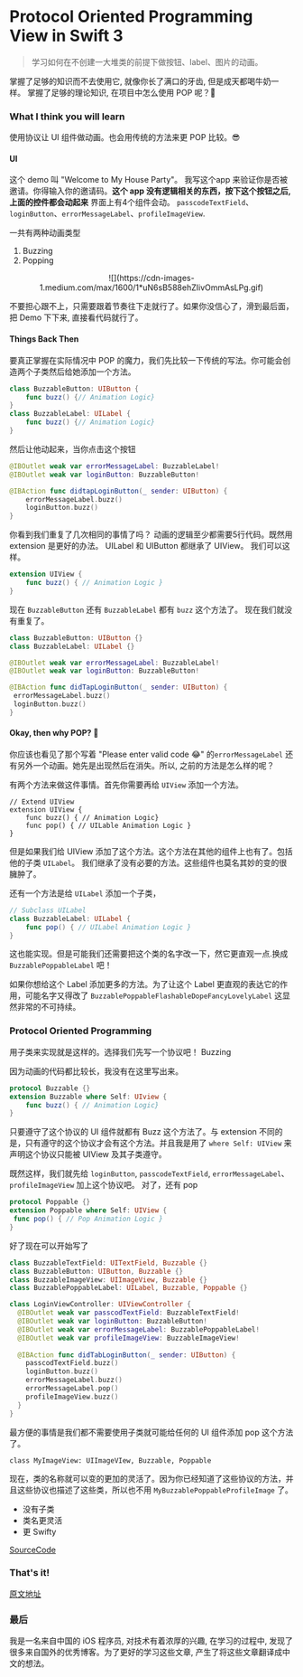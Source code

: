 # Protocol Oriented Programming View in Swift 3

> 学习如何在不创建一大堆类的前提下做按钮、label、图片的动画。

掌握了足够的知识而不去使用它, 就像你长了满口的牙齿, 但是成天都喝牛奶一样。 掌握了足够的理论知识, 在项目中怎么使用 POP 呢？🤔

### What I think you will learn

使用协议让 UI 组件做动画。也会用传统的方法来更 POP 比较。😎

#### UI

这个 demo 叫 "Welcome to My House Party"。 我写这个app 来验证你是否被邀请。你得输入你的邀请码。**这个 app 没有逻辑相关的东西，按下这个按钮之后, 上面的控件都会动起来** 界面上有4个组件会动。 `passcodeTextField`、`loginButton`、`errorMessageLabel`、`profileImageView`.

一共有两种动画类型 

1. Buzzing 
2. Popping

<center>
![](https://cdn-images-1.medium.com/max/1600/1*uN6sB588ehZIivOmmAsLPg.gif)
</center>

不要担心跟不上，只需要跟着节奏往下走就行了。如果你没信心了，滑到最后面，把 Demo 下下来, 直接看代码就行了。


#### Things Back Then

要真正掌握在实际情况中 POP 的魔力，我们先比较一下传统的写法。你可能会创造两个子类然后给她添加一个方法。

```swift
class BuzzableButton: UIButton {
    func buzz() {// Animation Logic}
}
class BuzzableLabel: UILabel {
    func buzz() {// Animation Logic}
}
```

然后让他动起来，当你点击这个按钮

```swift
@IBOutlet weak var errorMessageLabel: BuzzableLabel!
@IBOutlet weak var loginButton: BuzzableButton!

@IBAction func didtapLoginButton(_ sender: UIButton) {
    errorMessageLabel.buzz()
    loginButton.buzz()
}
```

你看到我们重复了几次相同的事情了吗？ 动画的逻辑至少都需要5行代码。既然用 extension 是更好的办法。 UILabel 和 UIButton 都继承了 UIView。 我们可以这样。

```swift
extension UIView {
    func buzz() { // Animation Logic }
}
```
现在 `BuzzableButton` 还有 `BuzzableLabel` 都有 `buzz` 这个方法了。 现在我们就没有重复了。

```swift
class BuzzableButton: UIButton {}
class BuzzableLabel: UILabel {}

@IBOutlet weak var errorMessageLabel: BuzzableLabel!
@IBOutlet weak var loginButton: BuzzableButton!

@IBAction func didTapLoginButton(_ sender: UIButton) {
 errorMessageLabel.buzz()
 loginButton.buzz() 
}
```

#### Okay, then why POP? 🤔

你应该也看见了那个写着 "Please enter valid code 😂" 的`errorMessageLabel` 还有另外一个动画。她先是出现然后在消失。所以, 之前的方法是怎么样的呢？

有两个方法来做这件事情。首先你需要再给 `UIView` 添加一个方法。

```
// Extend UIView
extension UIView {
    func buzz() { // Animation Logic}
    func pop() { // UILable Animation Logic }
}
```

但是如果我们给 UIView 添加了这个方法。这个方法在其他的组件上也有了。包括他的子类 `UILabel`。 我们继承了没有必要的方法。这些组件也莫名其妙的变的很臃肿了。

还有一个方法是给 `UILabel` 添加一个子类，

```swift
// Subclass UILabel
class BuzzableLabel: UILabel {
    func pop() { // UILabel Animation Logic }
}
```

这也能实现。但是可能我们还需要把这个类的名字改一下，然它更直观一点.换成 `BuzzablePoppableLabel` 吧！

如果你想给这个 Label 添加更多的方法。为了让这个 Label 更直观的表达它的作用，可能名字又得改了 `BuzzablePoppableFlashableDopeFancyLovelyLabel` 这显然非常的不可持续。

### Protocol Oriented Programming

用子类来实现就是这样的。选择我们先写一个协议吧！ Buzzing

因为动画的代码都比较长，我没有在这里写出来。

```swift
protocol Buzzable {}
extension Buzzable where Self: UIview {
    func buzz() { // Animation Logic}
}
```

只要遵守了这个协议的 UI 组件就都有 Buzz 这个方法了。与 extension 不同的是，只有遵守的这个协议才会有这个方法。并且我是用了 `where Self: UIView` 来声明这个协议只能被 UIView 及其子类遵守。

既然这样，我们就先给 `loginButton`, `passcodeTextField`, `errorMessageLabel`、`profileImageView` 加上这个协议吧。
对了，还有 pop

```swift
protocol Poppable {}
extension Poppable where Self: UIView {
 func pop() { // Pop Animation Logic }
}
```

好了现在可以开始写了

```swift
class BuzzableTextField: UITextField, Buzzable {}
class BuzzableButton: UIButton, Buzzable {}
class BuzzableImageView: UIImageView, Buzzable {}
class BuzzablePoppableLabel: UILabel, Buzzable, Poppable {}

class LoginViewController: UIViewController {
  @IBOutlet weak var passcodTextField: BuzzableTextField!
  @IBOutlet weak var loginButton: BuzzableButton!
  @IBOutlet weak var errorMessageLabel: BuzzablePoppableLabel!
  @IBOutlet weak var profileImageView: BuzzableImageView!
  
  @IBAction func didTabLoginButton(_ sender: UIButton) {
    passcodTextField.buzz()
    loginButton.buzz()
    errorMessageLabel.buzz()
    errorMessageLabel.pop()
    profileImageView.buzz()
  }
}
```

最方便的事情是我们都不需要使用子类就可能给任何的 UI 组件添加 pop 这个方法了。

```
class MyImageView: UIImageVIew, Buzzable, Poppable 
```

现在，类的名称就可以变的更加的灵活了。因为你已经知道了这些协议的方法，并且这些协议也描述了这些类，所以也不用 `MyBuzzablePoppableProfileImage` 了。

* 没有子类
* 类名更灵活
* 更 Swifty


[SourceCode](https://github.com/bobthedev/Blog_Protocol_Oriented_View)


### That's it!
[原文地址](https://blog.bobthedeveloper.io/protocol-oriented-programming-view-in-swift-3-8bcb3305c427)

### 最后

我是一名来自中国的 iOS 程序员, 对技术有着浓厚的兴趣, 在学习的过程中, 发现了很多来自国外的优秀博客。为了更好的学习这些文章, 产生了将这些文章翻译成中文的想法。

